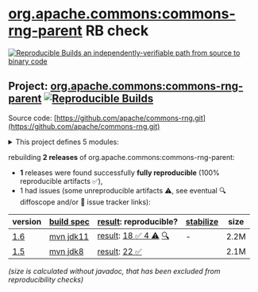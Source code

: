 [org.apache.commons:commons-rng-parent](https://central.sonatype.com/artifact/org.apache.commons/commons-rng-parent/versions) RB check
=======

[![Reproducible Builds](https://reproducible-builds.org/images/logos/rb.svg) an independently-verifiable path from source to binary code](https://reproducible-builds.org/)

## Project: [org.apache.commons:commons-rng-parent](https://central.sonatype.com/artifact/org.apache.commons/commons-rng-parent/versions) [![Reproducible Builds](https://img.shields.io/endpoint?url=https://raw.githubusercontent.com/jvm-repo-rebuild/reproducible-central/master/content/org/apache/commons/rng/badge.json)](https://github.com/jvm-repo-rebuild/reproducible-central/blob/master/content/org/apache/commons/rng/README.md)

Source code: [https://github.com/apache/commons-rng.git](https://github.com/apache/commons-rng.git)

<details><summary>This project defines 5 modules:</summary>

* [org.apache.commons:commons-rng-client-api](https://central.sonatype.com/artifact/org.apache.commons/commons-rng-client-api/overview)
* [org.apache.commons:commons-rng-core](https://central.sonatype.com/artifact/org.apache.commons/commons-rng-core/overview)
* [org.apache.commons:commons-rng-parent](https://central.sonatype.com/artifact/org.apache.commons/commons-rng-parent/overview)
* [org.apache.commons:commons-rng-sampling](https://central.sonatype.com/artifact/org.apache.commons/commons-rng-sampling/overview)
* [org.apache.commons:commons-rng-simple](https://central.sonatype.com/artifact/org.apache.commons/commons-rng-simple/overview)
</details>

rebuilding **2 releases** of org.apache.commons:commons-rng-parent:
- **1** releases were found successfully **fully reproducible** (100% reproducible artifacts :white_check_mark:),
- 1 had issues (some unreproducible artifacts :warning:, see eventual :mag: diffoscope and/or :memo: issue tracker links):

| version | [build spec](/BUILDSPEC.md) | [result](https://reproducible-builds.org/docs/jvm/): reproducible? | [stabilize](https://github.com/google/oss-rebuild/blob/main/cmd/stabilize/README.md) | size |
| -- | --------- | ------ | ------ | -- |
| [1.6](https://central.sonatype.com/artifact/org.apache.commons/commons-rng-parent/1.6/pom) | [mvn jdk11](rng-1.6.buildspec) | [result](commons-rng-parent-1.6.buildinfo): [18 :white_check_mark:  4 :warning:](commons-rng-parent-1.6.buildcompare) [:mag:](commons-rng-parent-1.6.diffoscope) | - | 2.2M |
| [1.5](https://central.sonatype.com/artifact/org.apache.commons/commons-rng-parent/1.5/pom) | [mvn jdk8](rng-1.5.buildspec) | [result](commons-rng-parent-1.5.buildinfo): [22 :white_check_mark: ](commons-rng-parent-1.5.buildcompare) | | 2.1M |

<i>(size is calculated without javadoc, that has been excluded from reproducibility checks)</i>
